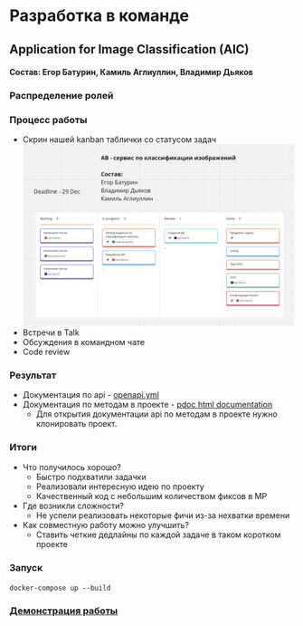 # Разработка в команде
## Application for Image Classification (AIC)
#### Состав: Егор Батурин, Камиль Аглиуллин, Владимир Дьяков

### Распределение ролей

### Процесс работы
- Скрин нашей kanban таблички со статусом задач
![Backlog](assets/materials/kanban.png)
- Встречи в Talk
- Обсуждения в командном чате
- Code review

### Результат
- Документация по api - [openapi.yml](assets/documentation/openapi.yaml)
- Документация по методам в проекте - [pdoc html documentation](assets/documentation/aic/index.html)
   - Для открытия документации api по методам в проекте нужно клонировать проект.

### Итоги
   - Что получилось хорошо?
     - Быстро подхватили задачки
     - Реализовали интересную идею по проекту
     - Качественный код с небольшим количеством фиксов в МР
   - Где возникли сложности?
     - Не успели реализовать некоторые фичи из-за нехватки времени
   - Как совместную работу можно улучшить?
     - Ставить четкие дедлайны по каждой задаче в таком коротком проекте

### Запуск

``docker-compose up --build``

### [Демонстрация работы](https://tinkoff.ktalk.ru/recordings/KEFKYI5veEmPJjVd5JsG)
